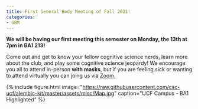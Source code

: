 ```yaml
---
title: First General Body Meeting of Fall 2021!
categories:
- GBM
---
```


<b>We will be having our first meeting this semester on Monday, the 13th at 7pm in BA1 213!</b> <br>

<!-- more -->

<p>
Come out and get to know your fellow cognitive science nerds, learn more about the club, and play some cognitive science jeopardy! 
We encourage you all to attend in-person <b>with masks</b>, but if you are feeling sick or wanting to attend virtually you can joing us via 
<a href="https://ucf.zoom.us/j/95843034861"> Zoom. </a> <br>
</p>


{% include figure.html image="https://raw.githubusercontent.com/csc-ucf/alembic-kit/master/assets/misc/Map.jpg" caption="UCF Campus - BA1 Highlighted" %}
